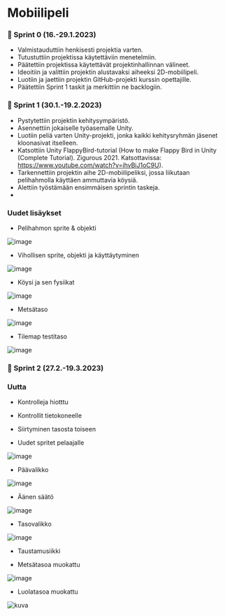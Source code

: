# Mobiilipeli

### :date: Sprint 0 (16.-29.1.2023)

* Valmistauduttiin henkisesti projektia varten.  
* Tutustuttiin projektissa käytettäviin menetelmiin.  
* Päätettiin projektissa käytettävät projektinhallinnan välineet.  
* Ideoitiin ja valittiin projektin alustavaksi aiheeksi 2D-mobiilipeli.
* Luotiin ja jaettiin projektin GitHub-projekti kurssin opettajille.  
* Päätettiin Sprint 1 taskit ja merkittiin ne backlogiin.  

### :date: Sprint 1 (30.1.-19.2.2023)

* Pystytettiin projektin kehitysympäristö.  
* Asennettiin jokaiselle työasemalle Unity.    
* Luotiin peliä varten Unity-projekti, jonka kaikki kehitysryhmän jäsenet kloonasivat itselleen. 
* Katsottiin Unity FlappyBird-tutorial (How to make Flappy Bird in Unity (Complete Tutorial). Zigurous 2021. Katsottavissa: https://www.youtube.com/watch?v=ihvBiJ1oC9U).    
* Tarkennettiin projektin aihe 2D-mobiilipeliksi, jossa liikutaan pelihahmolla käyttäen ammuttavia köysiä.  
* Alettiin työstämään ensimmäisen sprintin taskeja.
* 

### Uudet lisäykset  

* Pelihahmon sprite & objekti


![image](https://user-images.githubusercontent.com/90974678/219305226-7b12dd65-f9f0-4a31-902f-3ac7dc399ccc.png)


* Vihollisen sprite, objekti ja käyttäytyminen  

![image](https://user-images.githubusercontent.com/90974678/219303783-62248758-e56d-43a9-b17f-401ee0622d0a.png)  


* Köysi ja sen fysiikat  

![image](https://user-images.githubusercontent.com/90974678/219304140-8568f118-934c-433d-bc21-bdb2a901215e.png)

* Metsätaso  

![image](https://user-images.githubusercontent.com/90974678/219304316-fc4fbb46-858c-463d-93a1-e90abb57b8ee.png)

* Tilemap testitaso  

![image](https://user-images.githubusercontent.com/90974678/219310207-51b4a1b3-7ed1-4a0e-9938-e6a31be3432e.png)

 
 ### :date: Sprint 2 (27.2.-19.3.2023)

 ### Uutta
 
 * Kontrolleja hiotttu 
   
 * Kontrollit tietokoneelle
   
 * Siirtyminen tasosta toiseen

 * Uudet spritet pelaajalle
 
 ![image](https://user-images.githubusercontent.com/10772727/225335785-cf918312-9203-4e13-af0c-380e3c9be5ec.png)
   
 * Päävalikko

 ![image](https://user-images.githubusercontent.com/10772727/225338197-4d7fb3b5-60a7-47cd-9010-533ca2a88bf1.png)
 
 * Äänen säätö
 
 ![image](https://user-images.githubusercontent.com/10772727/225343345-f1405783-daf4-4245-bfe5-dd3088e9819b.png)
 
 * Tasovalikko

 ![image](https://user-images.githubusercontent.com/10772727/225343917-ae732b36-2c9b-45d5-874d-4df6ee10c441.png)
   
 * Taustamusiikki  
 
 * Metsätasoa muokattu
   
 ![image](https://user-images.githubusercontent.com/112946898/225322356-7ca96e62-d852-46a3-911e-55630a565fdf.png)
 
 * Luolatasoa muokattu

![kuva](https://user-images.githubusercontent.com/105205141/225333388-58a1b9a6-2fd4-47e2-8643-547e9efd4d8b.png)


